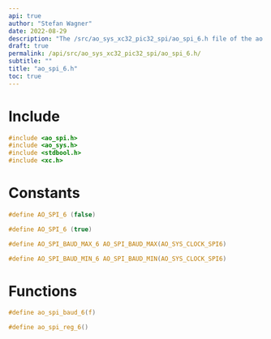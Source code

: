 ```yaml
---
api: true
author: "Stefan Wagner"
date: 2022-08-29
description: "The /src/ao_sys_xc32_pic32_spi/ao_spi_6.h file of the ao real-time operating system."
draft: true
permalink: /api/src/ao_sys_xc32_pic32_spi/ao_spi_6.h/
subtitle: ""
title: "ao_spi_6.h"
toc: true
---
```


# Include

```c
#include <ao_spi.h>
#include <ao_sys.h>
#include <stdbool.h>
#include <xc.h>
```

# Constants

```c
#define AO_SPI_6 (false)
```

```c
#define AO_SPI_6 (true)
```

```c
#define AO_SPI_BAUD_MAX_6 AO_SPI_BAUD_MAX(AO_SYS_CLOCK_SPI6)
```

```c
#define AO_SPI_BAUD_MIN_6 AO_SPI_BAUD_MIN(AO_SYS_CLOCK_SPI6)
```

# Functions

```c
#define ao_spi_baud_6(f)
```

```c
#define ao_spi_reg_6()
```

